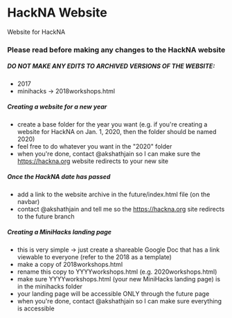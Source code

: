 # HackNA Website
Website for HackNA

### Please read before making any changes to the HackNA website

##### DO NOT MAKE ANY EDITS TO ARCHIVED VERSIONS OF THE WEBSITE:
* 2017
* minihacks -> 2018workshops.html


##### Creating a website for a new year
* create a base folder for the year you want (e.g. if you're creating a website for HackNA on Jan. 1, 2020, then the folder should be named 2020)
* feel free to do whatever you want in the "2020" folder
* when you're done, contact @akshathjain so I can make sure the https://hackna.org website redirects to your new site

##### Once the HackNA date has passed
* add a link to the website archive in the future/index.html file (on the navbar)
* contact @akshathjain and tell me so the https://hackna.org site redirects to the future branch

##### Creating a MiniHacks landing page
* this is very simple -> just create a shareable Google Doc that has a link viewable to everyone (refer to the 2018 as a template)
* make a copy of 2018workshops.html
* rename this copy to YYYYworkshops.html (e.g. 2020workshops.html)
* make sure YYYYworkshops.html (your new MiniHacks landing page) is in the minihacks folder
* your landing page will be accessible ONLY through the future page
* when you're done, contact @akshathjain so I can make sure everything is accessible



